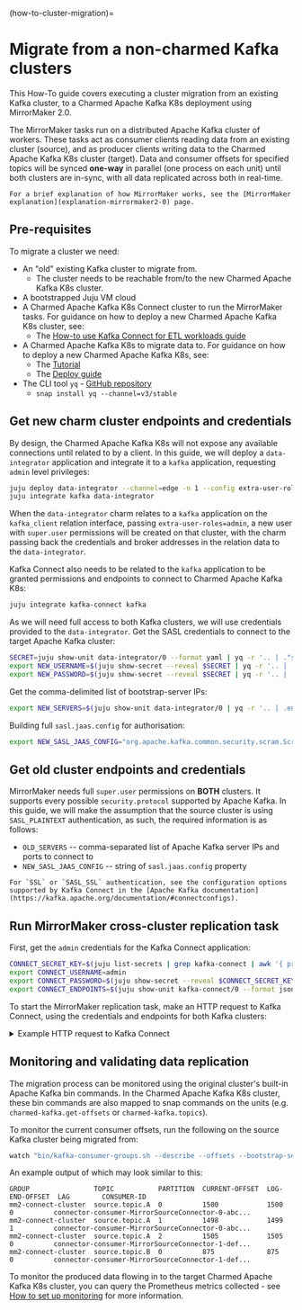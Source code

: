 (how-to-cluster-migration)=
# Migrate from a non-charmed Kafka clusters

This How-To guide covers executing a cluster migration from an existing Kafka cluster, to a Charmed Apache Kafka K8s deployment using MirrorMaker 2.0.

The MirrorMaker tasks run on a distributed Apache Kafka cluster of workers. These tasks act as consumer clients reading data from an existing cluster (source), and as producer clients writing data to the Charmed Apache Kafka K8s cluster (target). Data and consumer offsets for specified topics will be synced **one-way** in parallel (one process on each unit) until both clusters are in-sync, with all data replicated across both in real-time.

```{note}
For a brief explanation of how MirrorMaker works, see the [MirrorMaker explanation](explanation-mirrormaker2-0) page.
```

## Pre-requisites

To migrate a cluster we need:

- An "old" existing Kafka cluster to migrate from.
  - The cluster needs to be reachable from/to the new Charmed Apache Kafka K8s cluster.
- A bootstrapped Juju VM cloud
- A Charmed Apache Kafka K8s Connect cluster to run the MirrorMaker tasks. For guidance on how to deploy a new Charmed Apache Kafka K8s cluster, see:
  - The [How-to use Kafka Connect for ETL workloads guide](how-to-use-kafka-connect)
- A Charmed Apache Kafka K8s to migrate data to. For guidance on how to deploy a new Charmed Apache Kafka K8s, see:
  - The [Tutorial](tutorial-introduction)
  - The [Deploy guide](how-to-deploy-deploy-anywhere)
- The CLI tool `yq` - [GitHub repository](https://github.com/mikefarah/yq)
  - `snap install yq --channel=v3/stable`

## Get new charm cluster endpoints and credentials

By design, the Charmed Apache Kafka K8s will not expose any available connections until related to by a client. In this guide, we will deploy a `data-integrator` application and integrate it to a `kafka` application, requesting `admin` level privileges:

```bash
juju deploy data-integrator --channel=edge -n 1 --config extra-user-roles="admin" --config topic-name="__data-integrator-user"
juju integrate kafka data-integrator
```

When the `data-integrator` charm relates to a `kafka` application on the `kafka_client` relation interface, passing `extra-user-roles=admin`, a new user with `super.user` permissions will be created on that cluster, with the charm passing back the credentials and broker addresses in the relation data to the `data-integrator`.

Kafka Connect also needs to be related to the `kafka` application to be granted permissions and endpoints to connect to Charmed Apache Kafka K8s:

```bash
juju integrate kafka-connect kafka
```

As we will need full access to both Kafka clusters, we will use credentials provided to the `data-integrator`. Get the SASL credentials to connect to the target Apache Kafka cluster:

```bash
SECRET=juju show-unit data-integrator/0 --format yaml | yq -r '.. | ."secret-user"? // empty' | grep -oP "[^\/]*$"
export NEW_USERNAME=$(juju show-secret --reveal $SECRET | yq -r '.. | .username? // empty')
export NEW_PASSWORD=$(juju show-secret --reveal $SECRET | yq -r '.. | .password? // empty')
```

Get the comma-delimited list of bootstrap-server IPs:

```bash
export NEW_SERVERS=$(juju show-unit data-integrator/0 | yq -r '.. | .endpoints? // empty')
```

Building full `sasl.jaas.config` for authorisation:

```bash
export NEW_SASL_JAAS_CONFIG="org.apache.kafka.common.security.scram.ScramLoginModule required username=\""${NEW_USERNAME}"\" password=\""${NEW_PASSWORD}\"\;
```

## Get old cluster endpoints and credentials

MirrorMaker needs full `super.user` permissions on **BOTH** clusters. It supports every possible `security.protocol` supported by Apache Kafka. In this guide, we will make the assumption that the source cluster is using `SASL_PLAINTEXT` authentication, as such, the required information is as follows:

- `OLD_SERVERS` -- comma-separated list of Apache Kafka server IPs and ports to connect to
- `NEW_SASL_JAAS_CONFIG` -- string of `sasl.jaas.config` property

```{note}
For `SSL` or `SASL_SSL` authentication, see the configuration options supported by Kafka Connect in the [Apache Kafka documentation](https://kafka.apache.org/documentation/#connectconfigs).
```

## Run MirrorMaker cross-cluster replication task

First, get the `admin` credentials for the Kafka Connect application:

```bash
CONNECT_SECRET_KEY=$(juju list-secrets | grep kafka-connect | awk '{ print $1}')
export CONNECT_USERNAME=admin
export CONNECT_PASSWORD=$(juju show-secret --reveal $CONNECT_SECRET_KEY --format yaml | yq '.. | ."admin-password"? // empty' | tr -d '"')
export CONNECT_ENDPOINTS=$(juju show-unit kafka-connect/0 --format json | yq '.. | ."public-address"? // empty' | tr -d '"')
```

To start the MirrorMaker replication task, make an HTTP request to Kafka Connect, using the credentials and endpoints for both Kafka clusters:

<details>

<summary>Example HTTP request to Kafka Connect</summary>

```bash
curl -u $CONNECT_USERNAME:$CONNECT_PASSWORD \
    -H "Content-Type: application/json" \
    -X POST http://$CONNECT_ENDPOINTS:8083/connectors \
    -d '{
        "name": "mirrormaker-migration",
        "config": {
            "connector.class": "org.apache.kafka.connect.mirror.MirrorSourceConnector",
            "replication.factor": "-1",
            "target.cluster.sasl.jaas.config": "$OLD_SASL_JAAS_CONFIG",
            "sync.topic.acls.enabled": "true",
            "tasks.max": "1",
            "replication.policy.class": "org.apache.kafka.connect.mirror.IdentityReplicationPolicy",
            "source.cluster.alias": "old",
            "refresh.groups.enabled": "true",
            "config.providers": "file",
            "producer.override.security.protocol": "SASL_PLAINTEXT",
            "sync.topic.configs.interval.seconds": "5",
            "consumer.auto.offset.reset": "earliest",
            "target.cluster.security.protocol": "SASL_PLAINTEXT",
            "config.providers.file.class": "org.apache.kafka.common.config.provider.FileConfigProvider",
            "replication.policy.separator": ".replica.",
            "value.converter": "org.apache.kafka.connect.converters.ByteArrayConverter",
            "key.converter": "org.apache.kafka.connect.converters.ByteArrayConverter",
            "clusters": "old-kafka,new-kafka",
            "refresh.groups.interval.seconds": "5",
            "refresh.topics.interval.seconds": "5",
            "topics.exclude": ".*[-.]internal,.*replica.*,__.*,connect-.*,new-kafka.*",
            "offset-syncs.topic.replication.factor": "-1",
            "producer.override.bootstrap.servers": "$NEW_SERVERS",
            "topics": ".*",
            "offset-syncs.topic.location": "target",
            "refresh.topics.enabled": "true",
            "target.cluster.sasl.mechanism": "SCRAM-SHA-512",
            "producer.enable.idempotence": "true",
            "groups": ".*",
            "source.cluster.sasl.jaas.config": "$OLD_SASL_JAAS_CONFIG",
            "source.cluster.bootstrap.servers": "$OLD_SERVERS",
            "source.cluster.sasl.mechanism": "SCRAM-SHA-512",
            "target.cluster.alias": "new",
            "groups.exclude": "console-consumer-.*, connect-.*, __.*",
            "name": "mirror_source_mirrormaker_r19",
            "target.cluster.bootstrap.servers": "$NEW_SERVERS",
            "producer.override.sasl.jaas.config": "$NEW_SASL_JAAS_CONFIG",
            "producer.override.sasl.mechanism": "SCRAM-SHA-512",
            "sync.topic.configs.enabled": "true",
            "source.cluster.security.protocol": "SASL_PLAINTEXT"
        }'
```

</details>

## Monitoring and validating data replication

The migration process can be monitored using the original cluster's built-in Apache Kafka bin commands. In the Charmed Apache Kafka K8s cluster, these bin commands are also mapped to snap commands on the units (e.g. `charmed-kafka.get-offsets` or `charmed-kafka.topics`).

To monitor the current consumer offsets, run the following on the source Kafka cluster being migrated from:

```bash
watch "bin/kafka-consumer-groups.sh --describe --offsets --bootstrap-server $OLD_SERVERS --all-groups"
```

An example output of which may look similar to this:

```text
GROUP                TOPIC           PARTITION  CURRENT-OFFSET  LOG-END-OFFSET  LAG        CONSUMER-ID
mm2-connect-cluster  source.topic.A  0          1500            1500            0          connector-consumer-MirrorSourceConnector-0-abc...
mm2-connect-cluster  source.topic.A  1          1498            1499            1          connector-consumer-MirrorSourceConnector-0-abc...
mm2-connect-cluster  source.topic.A  2          1505            1505            0          connector-consumer-MirrorSourceConnector-1-def...
mm2-connect-cluster  source.topic.B  0          875             875             0          connector-consumer-MirrorSourceConnector-1-def...
```

To monitor the produced data flowing in to the target Charmed Apache Kafka K8s cluster, you can query the Prometheus metrics collected - see [How to set up monitoring](how-to-set-up-monitoring) for more information.
